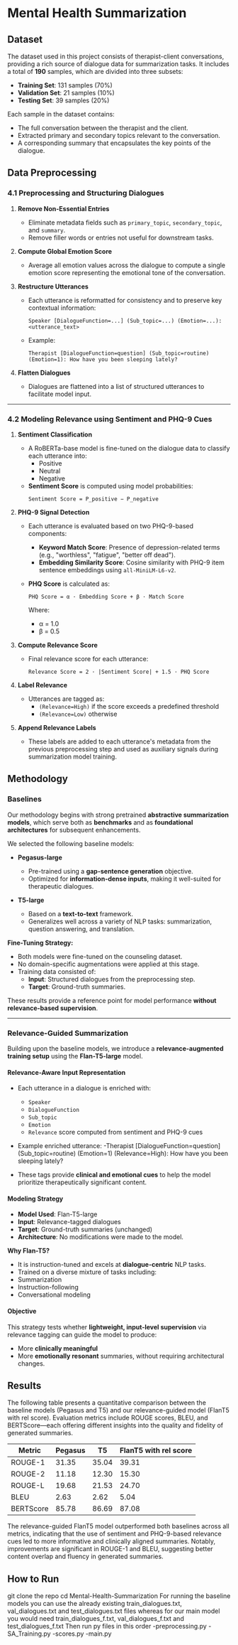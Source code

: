 # Mental Health Summarization

## Dataset

The dataset used in this project consists of therapist-client conversations, providing a rich source of dialogue data for summarization tasks. It includes a total of **190** samples, which are divided into three subsets:

- **Training Set**: 131 samples (70%)
- **Validation Set**: 21 samples (10%)
- **Testing Set**: 39 samples (20%)

Each sample in the dataset contains:
- The full conversation between the therapist and the client.
- Extracted primary and secondary topics relevant to the conversation.
- A corresponding summary that encapsulates the key points of the dialogue.

## Data Preprocessing

### 4.1 Preprocessing and Structuring Dialogues

1. **Remove Non-Essential Entries**
   - Eliminate metadata fields such as `primary_topic`, `secondary_topic`, and `summary`.
   - Remove filler words or entries not useful for downstream tasks.

2. **Compute Global Emotion Score**
   - Average all emotion values across the dialogue to compute a single emotion score representing the emotional tone of the conversation.

3. **Restructure Utterances**
   - Each utterance is reformatted for consistency and to preserve key contextual information:
     ```
     Speaker [DialogueFunction=...] (Sub_topic=...) (Emotion=...): <utterance_text>
     ```
   - Example:
     ```
     Therapist [DialogueFunction=question] (Sub_topic=routine) (Emotion=1): How have you been sleeping lately?
     ```

4. **Flatten Dialogues**
   - Dialogues are flattened into a list of structured utterances to facilitate model input.

---

### 4.2 Modeling Relevance using Sentiment and PHQ-9 Cues

1. **Sentiment Classification**
   - A RoBERTa-base model is fine-tuned on the dialogue data to classify each utterance into:
     - Positive
     - Neutral
     - Negative
   - **Sentiment Score** is computed using model probabilities:
     ```
     Sentiment Score = P_positive − P_negative
     ```

2. **PHQ-9 Signal Detection**
   - Each utterance is evaluated based on two PHQ-9-based components:
     - **Keyword Match Score**: Presence of depression-related terms (e.g., "worthless", "fatigue", "better off dead").
     - **Embedding Similarity Score**: Cosine similarity with PHQ-9 item sentence embeddings using `all-MiniLM-L6-v2`.

   - **PHQ Score** is calculated as:
     ```
     PHQ Score = α · Embedding Score + β · Match Score
     ```
     Where:
     - α = 1.0
     - β = 0.5

3. **Compute Relevance Score**
   - Final relevance score for each utterance:
     ```
     Relevance Score = 2 · |Sentiment Score| + 1.5 · PHQ Score
     ```

4. **Label Relevance**
   - Utterances are tagged as:
     - `(Relevance=High)` if the score exceeds a predefined threshold
     - `(Relevance=Low)` otherwise

5. **Append Relevance Labels**
   - These labels are added to each utterance's metadata from the previous preprocessing step and used as auxiliary signals during summarization model training.


## Methodology

### Baselines

Our methodology begins with strong pretrained **abstractive summarization models**, which serve both as **benchmarks** and as **foundational architectures** for subsequent enhancements.

We selected the following baseline models:

- **Pegasus-large**
  - Pre-trained using a **gap-sentence generation** objective.
  - Optimized for **information-dense inputs**, making it well-suited for therapeutic dialogues.

- **T5-large**
  - Based on a **text-to-text** framework.
  - Generalizes well across a variety of NLP tasks: summarization, question answering, and translation.

**Fine-Tuning Strategy:**
- Both models were fine-tuned on the counseling dataset.
- No domain-specific augmentations were applied at this stage.
- Training data consisted of:
  - **Input**: Structured dialogues from the preprocessing step.
  - **Target**: Ground-truth summaries.

These results provide a reference point for model performance **without relevance-based supervision**.

---

### Relevance-Guided Summarization

Building upon the baseline models, we introduce a **relevance-augmented training setup** using the **Flan-T5-large** model.

#### Relevance-Aware Input Representation

- Each utterance in a dialogue is enriched with:
  - `Speaker`
  - `DialogueFunction`
  - `Sub_topic`
  - `Emotion`
  - `Relevance` score computed from sentiment and PHQ-9 cues

- Example enriched utterance:
   -Therapist [DialogueFunction=question] (Sub_topic=routine) (Emotion=1) (Relevance=High): How have you been sleeping lately?
   
- These tags provide **clinical and emotional cues** to help the model prioritize therapeutically significant content.

#### Modeling Strategy

- **Model Used**: Flan-T5-large
- **Input**: Relevance-tagged dialogues
- **Target**: Ground-truth summaries (unchanged)
- **Architecture**: No modifications were made to the model.

**Why Flan-T5?**
- It is instruction-tuned and excels at **dialogue-centric** NLP tasks.
- Trained on a diverse mixture of tasks including:
- Summarization
- Instruction-following
- Conversational modeling

#### Objective

This strategy tests whether **lightweight, input-level supervision** via relevance tagging can guide the model to produce:
- More **clinically meaningful**
- More **emotionally resonant**
summaries, without requiring architectural changes.


## Results

The following table presents a quantitative comparison between the baseline models (Pegasus and T5) and our relevance-guided model (FlanT5 with rel score). Evaluation metrics include ROUGE scores, BLEU, and BERTScore—each offering different insights into the quality and fidelity of generated summaries.

| Metric     | Pegasus | T5    | FlanT5 with rel score |
|------------|---------|-------|------------------------|
| ROUGE-1    | 31.35   | 35.04 | 39.31                  |
| ROUGE-2    | 11.18   | 12.30 | 15.30                  |
| ROUGE-L    | 19.68   | 21.53 | 24.70                  |
| BLEU       | 2.63    | 2.62  | 5.04                   |
| BERTScore  | 85.78   | 86.69 | 87.08                  |

The relevance-guided FlanT5 model outperformed both baselines across all metrics, indicating that the use of sentiment and PHQ-9-based relevance cues led to more informative and clinically aligned summaries. Notably, improvements are significant in ROUGE-1 and BLEU, suggesting better content overlap and fluency in generated summaries.


## How to Run
git clone the repo
cd Mental-Health-Summarization
For running the baseline models you can use the already existing  train_dialogues.txt, val_dialogues.txt and test_dialogues.txt files whereas for our main model you would need train_dialogues_f.txt, val_dialogues_f.txt and test_dialogues_f.txt
Then run py files in this order
-preprocessing.py
-SA_Training.py
-scores.py
-main.py
